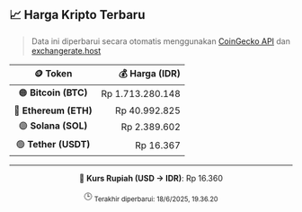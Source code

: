 

<!-- HARGA_KRIPTO -->
## 📈 Harga Kripto Terbaru

> Data ini diperbarui secara otomatis menggunakan [CoinGecko API](https://www.coingecko.com/) dan [exchangerate.host](https://exchangerate.host/)

<div align="center">

| 🪙 Token | 💰 Harga (IDR) |
|:------:|---------------:|
| 🟠 **Bitcoin (BTC)**   | Rp 1.713.280.148 |
| 🔵 **Ethereum (ETH)**  | Rp 40.992.825 |
| 🟣 **Solana (SOL)**    | Rp 2.389.602 |
| 🟢 **Tether (USDT)**   | Rp 16.367 |

---

💱 **Kurs Rupiah (USD → IDR)**: Rp 16.360

🕒 <sub>Terakhir diperbarui: 18/6/2025, 19.36.20</sub>

</div>
<!-- /HARGA_KRIPTO -->